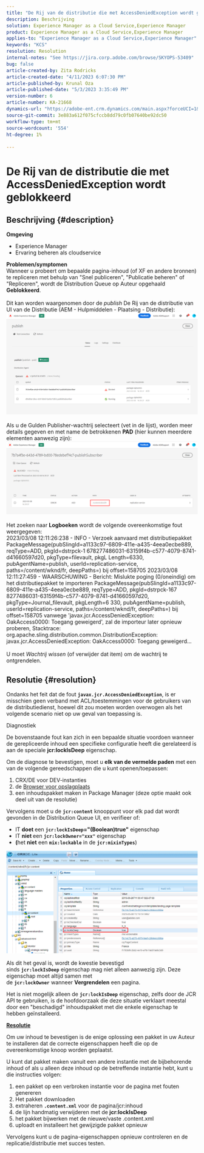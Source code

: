 ```yaml
---
title: "De Rij van de distributie die met AccessDeniedException wordt geblokkeerd"
description: Beschrijving
solution: Experience Manager as a Cloud Service,Experience Manager
product: Experience Manager as a Cloud Service,Experience Manager
applies-to: "Experience Manager as a Cloud Service,Experience Manager"
keywords: "KCS"
resolution: Resolution
internal-notes: "See https://jira.corp.adobe.com/browse/SKYOPS-53409"
bug: false
article-created-by: Zita Rodricks
article-created-date: "4/11/2023 6:07:30 PM"
article-published-by: Krunal Oza
article-published-date: "5/3/2023 3:35:49 PM"
version-number: 6
article-number: KA-21668
dynamics-url: "https://adobe-ent.crm.dynamics.com/main.aspx?forceUCI=1&pagetype=entityrecord&etn=knowledgearticle&id=0e63beb4-93d8-ed11-a7c7-6045bd006079"
source-git-commit: 3e883a612f075cfccb8dd79c0fb07640be92dc50
workflow-type: tm+mt
source-wordcount: '554'
ht-degree: 1%

---
```


# De Rij van de distributie die met AccessDeniedException wordt geblokkeerd

## Beschrijving {#description}

<b>Omgeving</b>
- Experience Manager
- Ervaring beheren als cloudservice



<b>Problemen/symptomen</b><br>Wanneer u probeert om bepaalde pagina-inhoud (of XF en andere bronnen) te repliceren met behulp van &quot;Snel publiceren&quot;, &quot;Publicatie beheren&quot; of &quot;Repliceren&quot;, wordt de Distribution Queue op Auteur opgehaald <b>Geblokkeerd</b>.<br> <br>Dit kan worden waargenomen door de *publish* De Rij van de distributie van UI van de Distributie (AEM - Hulpmiddelen - Plaatsing - Distributie):<br>![](assets/___1863beb4-93d8-ed11-a7c7-6045bd006079___.png)<br> <br>Als u de Gulden Publisher-wachtrij selecteert (vet in de lijst), worden meer details gegeven en met name de betrokkenen <b>PAD</b> (hier kunnen meerdere elementen aanwezig zijn):<br>![](assets/___2363beb4-93d8-ed11-a7c7-6045bd006079___.png)<br> <br>Het zoeken naar <b>Logboeken</b> wordt de volgende overeenkomstige fout weergegeven:<br>2023/03/08 12:11:26:238 - INFO - Verzoek aanvaard met distributiepakket PackageMessage(pubSlingId=a1133c97-6809-411e-a435-4eea0ecbe889, reqType=ADD, pkgId=dstrpck-1 678277486031-63159f4b-c577-4079-8741-d41660597d20, pkgType=filevault, pkgL Length=6330, pubAgentName=publish, userId=replication-service, paths=/content/wknd/fr, deepPaths=) bij offset=158705 2023/03/08 12:11:27:459 - WAARSCHUWING - Bericht: Mislukte poging (0/oneindig) om het distributiepakket te importeren PackageMessage(pubSlingId=a1133c97-6809-411e-a435-4eea0ecbe889, reqType=ADD, pkgId=dstrpck-167 8277486031-63159f4b-c577-4079-8741-d41660597d20, pkgType=Journal_filevault, pkgLength=6 330, pubAgentName=publish, userId=replication-service, paths=/content/wknd/fr, deepPaths=) bij offset=158705 vanwege &#39;javax.jcr.AccessDeniedException: OakAccess0000: Toegang geweigerd&#39;, zal de importeur later opnieuw proberen, Stacktrace: org.apache.sling.distribution.common.DistributionException: javax.jcr.AccessDeniedException: OakAccess0000: Toegang geweigerd...<br> <br>U moet *Wachtrij wissen* (of verwijder dat item) om de wachtrij te ontgrendelen.

## Resolutie {#resolution}


Ondanks het feit dat de fout <b>`javax.jcr.AccessDeniedException`</b>, is er misschien geen verband met ACL/toestemmingen voor de gebruikers van de distributiedienst, hoewel dit zou moeten worden overwogen als het volgende scenario niet op uw geval van toepassing is.



Diagnostiek

De bovenstaande fout kan zich in een bepaalde situatie voordoen wanneer de gerepliceerde inhoud een specifieke configuratie heeft die gerelateerd is aan de speciale <b>jcr:lockIsDeep</b> eigenschap.

Om de diagnose te bevestigen, moet u <b>elk van de vermelde paden</b> met een van de volgende gereedschappen die u kunt openen/toepassen:

1. CRX/DE voor DEV-instanties
2. de [Browser voor opslagplaats](https://experienceleague.adobe.com/docs/experience-manager-cloud-service/content/implementing/developer-tools/repository-browser.html?lang=en)
3. een inhoudspakket maken in Package Manager (deze optie maakt ook deel uit van de resolutie)


Vervolgens moet u de <b>`jcr:content`</b> knooppunt voor elk pad dat wordt gevonden in de Distribution Queue UI, en verifieer of:

- IT <b>doet </b>een <b>`jcr:lockIsDeep`=&quot;(Boolean)true&quot;</b> eigenschap
- IT <b>niet </b>een <b>`jcr:lockOwner="xxx"`</b> eigenschap
- <b>(</b>het <b>niet</b> een <b>`mix:lockable`</b> in de <b>`jcr:mixinTypes`</b>)


![](assets/e5fb7aa2-d8bd-ed11-83ff-6045bd0065b6.png)

Als dit het geval is, wordt de kwestie bevestigd sinds <b>`jcr:lockIsDeep`</b> eigenschap mag niet alleen aanwezig zijn. Deze eigenschap moet altijd samen met de <b>`jcr:lockOwner`</b> wanneer <b>Vergrendelen</b> een pagina.

Het is niet mogelijk alleen de <b>`jcr:lockIsDeep`</b> eigenschap, zelfs door de JCR API te gebruiken, is de hoofdoorzaak die deze situatie verklaart meestal door een &quot;beschadigd&quot; inhoudspakket met die enkele eigenschap te hebben geïnstalleerd.



<u><b>Resolutie</b></u>

Om uw inhoud te bevestigen is de enige oplossing een pakket in uw Auteur te installeren dat de correcte eigenschappen heeft die op de overeenkomstige knoop worden geplaatst.

U kunt dat pakket maken vanuit een andere instantie met de bijbehorende inhoud of als u alleen deze inhoud op de betreffende instantie hebt, kunt u die instructies volgen:

1. een pakket op een verbroken instantie voor de pagina met fouten genereren
2. Het pakket downloaden
3. extraheren <b>`.content.xml`</b> voor de pagina/jcr:inhoud
4. de lijn handmatig verwijderen met de <b>jcr:lockIsDeep</b>
5. het pakket bijwerken met de nieuwe/vaste .content.xml
6. uploadt en installeert het gewijzigde pakket opnieuw


Vervolgens kunt u de pagina-eigenschappen opnieuw controleren en de replicatie/distributie met succes testen.
